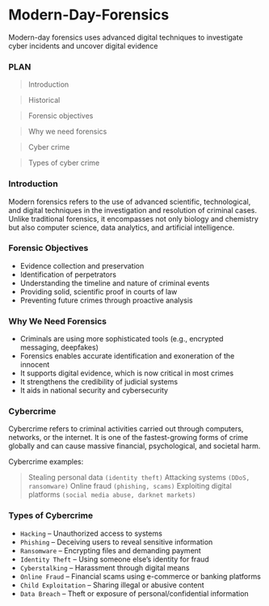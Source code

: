 # Modern-Day-Forensics
Modern-day forensics uses advanced digital techniques to investigate cyber incidents and uncover digital evidence
### PLAN
> Introduction

> Historical

> Forensic objectives

> Why we need forensics

> Cyber crime

> Types of cyber crime

### Introduction
Modern forensics refers to the use of advanced scientific, technological, and digital techniques in the investigation and resolution of criminal cases. Unlike traditional forensics, it encompasses not only biology and chemistry but also computer science, data analytics, and artificial intelligence.

### Forensic Objectives
 * Evidence collection and preservation
 * Identification of perpetrators
 * Understanding the timeline and nature of criminal events
 * Providing solid, scientific proof in courts of law
 * Preventing future crimes through proactive analysis

### Why We Need Forensics
 * Criminals are using more sophisticated tools (e.g., encrypted messaging, deepfakes)
 * Forensics enables accurate identification and exoneration of the innocent
 * It supports digital evidence, which is now critical in most crimes
 * It strengthens the credibility of judicial systems
 * It aids in national security and cybersecurity

### Cybercrime
 Cybercrime refers to criminal activities carried out through computers, networks, or the internet. It is one of the fastest-growing forms of crime globally and can cause massive financial, psychological, and societal harm.

Cybercrime examples:
> Stealing personal data `(identity theft)`
> Attacking systems `(DDoS, ransomware)`
> Online fraud `(phishing, scams)`
> Exploiting digital platforms `(social media abuse, darknet markets)`

### Types of Cybercrime

* `Hacking` – Unauthorized access to systems
* `Phishing` – Deceiving users to reveal sensitive information
* `Ransomware` – Encrypting files and demanding payment
* `Identity Theft` – Using someone else’s identity for fraud
* `Cyberstalking` – Harassment through digital means
* `Online Fraud` – Financial scams using e-commerce or banking platforms
* `Child Exploitation` – Sharing illegal or abusive content
* `Data Breach` – Theft or exposure of personal/confidential information



